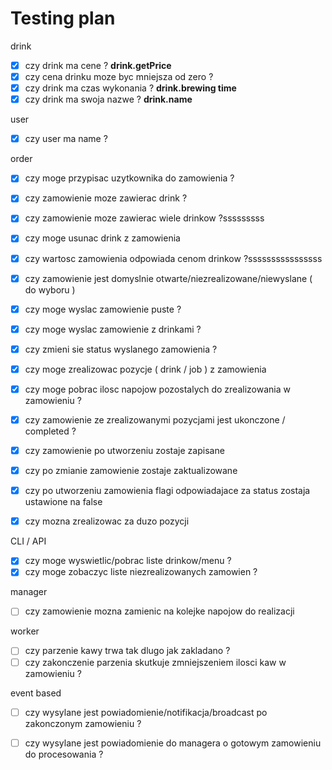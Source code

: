 # Testing plan

drink

- [x] czy drink ma cene ? **drink.getPrice**
- [x] czy cena drinku moze byc mniejsza od zero ?
- [x] czy drink ma czas wykonania ?  **drink.brewing time**
- [x] czy drink ma swoja nazwe ? **drink.name**

user

- [x] czy user ma name ?

order

- [x] czy moge przypisac uzytkownika do zamowienia ?
- [x] czy zamowienie moze zawierac drink ?
- [x] czy zamowienie moze zawierac wiele drinkow ?sssssssss
- [x] czy moge usunac drink z zamowienia
- [x] czy wartosc zamowienia odpowiada cenom drinkow ?ssssssssssssssss
- [x] czy zamowienie jest domyslnie otwarte/niezrealizowane/niewyslane ( do wyboru )
- [x] czy moge wyslac zamowienie puste ?
- [x] czy moge wyslac zamowienie z drinkami ?
- [x] czy zmieni sie status wyslanego zamowienia ?

- [x] czy moge zrealizowac pozycje ( drink / job ) z zamowienia
- [x] czy moge pobrac ilosc napojow pozostalych do zrealizowania w zamowieniu ?
- [x] czy zamowienie ze zrealizowanymi pozycjami jest ukonczone / completed ?
- [x] czy zamowienie po utworzeniu zostaje zapisane
- [x] czy po zmianie zamowienie zostaje zaktualizowane
- [x] czy po utworzeniu zamowienia flagi odpowiadajace za status zostaja ustawione na false
- [x] czy mozna zrealizowac za duzo pozycji

CLI / API

- [x] czy moge wyswietlic/pobrac liste drinkow/menu ?
- [x] czy moge zobaczyc liste niezrealizowanych zamowien ?

manager

- [ ] czy zamowienie mozna zamienic na kolejke napojow do realizacji

worker

- [ ] czy parzenie kawy trwa tak dlugo jak zakladano ?
- [ ] czy zakonczenie parzenia skutkuje zmniejszeniem ilosci kaw w zamowieniu ?

event based

- [ ] czy wysylane jest powiadomienie/notifikacja/broadcast po zakonczonym zamowieniu ?
- [ ] czy wysylane jest powiadomienie do managera o gotowym zamowieniu do procesowania ?

